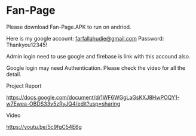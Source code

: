 # Fan-Page

Please download Fan-Page.APK to run on andriod.

Here is my google account: farfallahudie@gmail.com Password: Thankyou12345!

Admin login need to use google and firebase is link with this accound also. 

Google login may need Authentication. Please check the video for all the detail.

Project Report

https://docs.google.com/document/d/1WF6WGgLaGsKXJ8HwPOQY1-w7Ewea-OBDS33v5zRyJQ4/edit?usp=sharing

Video

https://youtu.be/5c9fgC54E6g
